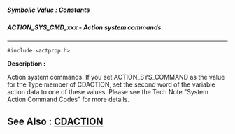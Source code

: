 ##### Symbolic Value : Constants
##### ACTION_SYS_CMD_xxx - Action system commands.
---
```
#include <actprop.h>
```
**Description :**

Action system commands.  If you set ACTION_SYS_COMMAND as the value for the 
Type member of CDACTION, set the second word of  the variable action data to 
one of these values. Please see the Tech Note "System Action Command Codes" for 
more details.

**See Also :**
[CDACTION](/reference/Data/CDACTION)
---
